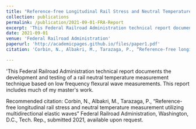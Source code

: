 ```yaml
---
title: "Reference-free Longitudinal Rail Stress and Neutral Temperature Measurement Utilizing Multidirectional Elastic Waves"
collection: publications
permalink: /publication/2021-09-01-FRA-Report
excerpt: 'This Federal Railroad Administration technical report documents the development and testing of a rail neutral temperature measurement technique based on low frequency flexural wave measurements. This report includes much of my master's work.'
date: 2021-09-01
venue: 'Federal Railroad Administration'
paperurl: 'http://academicpages.github.io/files/paper1.pdf'
citation: 'Corbin, N., Albakri, M., Tarazaga, P., “Reference-free longitudinal rail stress and neutral temperature measurement utilizing multidirectional elastic waves” Federal Railroad Administration, Washington, D.C., Tech. Rep., submitted 2021, available upon request.'

---
```

'This Federal Railroad Administration technical report documents the development and testing of a rail neutral temperature measurement technique based on low frequency flexural wave measurements. This report includes much of my master's work.

<!-- [Download paper here](http://academicpages.github.io/files/paper1.pdf) -->

Recommended citation: Corbin, N., Albakri, M., Tarazaga, P., “Reference-free longitudinal rail stress and neutral temperature measurement utilizing multidirectional elastic waves” Federal Railroad Administration, Washington, D.C., Tech. Rep., submitted 2021, available upon request.